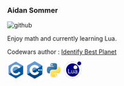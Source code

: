 ### Aidan Sommer
![github](https://img.shields.io/badge/GitHub-000000?style=for-the-badge&logo=GitHub&logoColor=white)

Enjoy math and currently learning Lua.

Codewars author : [Identify Best Planet](https://www.codewars.com/kata/6474b8964386b6795c143fd8/cpp)

<p>
<img src="https://raw.githubusercontent.com/devicons/devicon/master/icons/c/c-original.svg" alt="c" width="40" height="40"/>
<img src="https://raw.githubusercontent.com/devicons/devicon/master/icons/cplusplus/cplusplus-original.svg" alt="cplusplus" width="40"/> 
<img src="https://raw.githubusercontent.com/devicons/devicon/master/icons/python/python-original.svg" alt="python" width="40" height="40"/> 
<img src="https://raw.githubusercontent.com/devicons/devicon/master/icons/lua/lua-original.svg" alt="lua" width="40" height="40"/>
</p>
<!--SommAid/SommAid** is a ✨ _special_ ✨ repository because its `README.md` (this file) appears on your GitHub profile.

Here are some ideas to get you started:

- 🔭 I’m currently working on ...
- 🌱 I’m currently learning ...
- 👯 I’m looking to collaborate on ...
- 🤔 I’m looking for help with ...
- 💬 Ask me about ...
- 📫 How to reach me: ...
- 😄 Pronouns: ...
- ⚡ Fun fact: ...
-->
